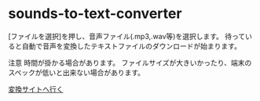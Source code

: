 # sounds-to-text-converter
[ファイルを選択]を押し、音声ファイル(.mp3,.wav等)を選択します。
待っていると自動で音声を変換したテキストファイルのダウンロードが始まります。

注意
時間が掛かる場合があります。
ファイルサイズが大きいかったり、端末のスペックが低いと出来ない場合があります。

[変換サイトへ行く](https://1a291109a6.github.io/wav-to-text-converter/)
